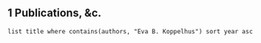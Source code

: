 ## 1 Publications, &c.
```dataview
list title where contains(authors, "Eva B. Koppelhus") sort year asc
```
